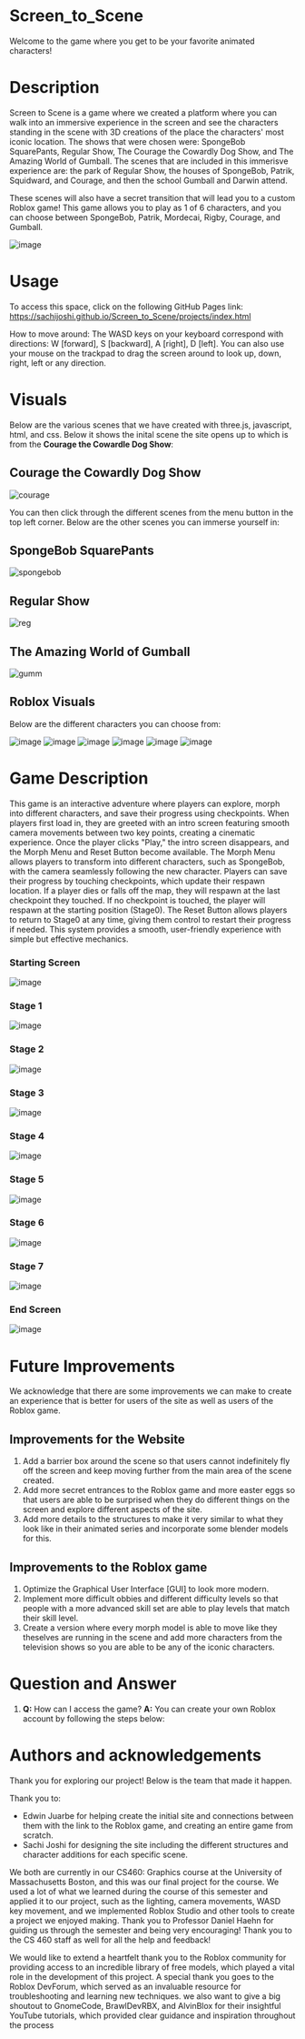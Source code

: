 # Screen_to_Scene

Welcome to the game where you get to be your favorite animated characters!

# Description
Screen to Scene is a game where we created a platform where you can walk into an immersive experience in the screen and see the characters standing in the scene with 3D creations of the place the characters' most iconic location. The shows that were chosen were: SpongeBob SquarePants, Regular Show, The Courage the Cowardly Dog Show, and The Amazing World of Gumball. The scenes that are included in this immerisve experience are: the park of Regular Show, the houses of SpongeBob, Patrik, Squidward, and Courage, and then the school Gumball and Darwin attend. 

These scenes will also have a secret transition that will lead you to a custom Roblox game! This game allows you to play as 1 of 6 characters, and you can choose between SpongeBob, Patrik, Mordecai, Rigby, Courage, and Gumball. 

![image](https://github.com/user-attachments/assets/7e4d89be-044f-40c7-8f80-5d1e39570355)

# Usage

To access this space, click on the following GitHub Pages link: https://sachijoshi.github.io/Screen_to_Scene/projects/index.html

How to move around: The WASD keys on your keyboard correspond with directions: W [forward], S [backward], A [right], D [left]. You can also use your mouse on the trackpad to drag the screen around to look up, down, right, left or any direction.

# Visuals
Below are the various scenes that we have created with three.js, javascript, html, and css. 
Below it shows the inital scene the site opens up to which is from the **Courage the Cowardle Dog Show**:

## Courage the Cowardly Dog Show
![courage](https://github.com/user-attachments/assets/1d3d531b-f71c-41c2-b8c7-911bda70d584)

You can then click through the different scenes from the menu button in the top left corner. Below are the other scenes you can immerse yourself in:

## SpongeBob SquarePants
![spongebob](https://github.com/user-attachments/assets/ff6243de-df5c-4eca-91ff-220a123b1a2e)
## Regular Show
![reg](https://github.com/user-attachments/assets/ff985046-56ae-422c-8200-c556a6184dcb)
## The Amazing World of Gumball
![gumm](https://github.com/user-attachments/assets/f4633838-48d8-4896-a63e-993e9e06851d)


## Roblox Visuals 
Below are the different characters you can choose from:

![image](https://github.com/user-attachments/assets/a33249c3-e93f-40b8-9c5b-f0a835e8bd94) ![image](https://github.com/user-attachments/assets/0f53094c-466c-4e0b-bc96-b8e25e579f23) ![image](https://github.com/user-attachments/assets/ffd0c30c-43c7-4186-8d9b-2fbb228847a8) ![image](https://github.com/user-attachments/assets/578400ef-6599-489a-830d-ee47fe005449) ![image](https://github.com/user-attachments/assets/17563282-69b2-4a58-9382-b198761a2578) ![image](https://github.com/user-attachments/assets/6653b7c5-b4e0-40da-b883-54ea004c22e3)

# Game Description

This game is an interactive adventure where players can explore, morph into different characters, and save their progress using checkpoints. When players first load in, they are greeted with an intro screen featuring smooth camera movements between two key points, creating a cinematic experience. Once the player clicks "Play," the intro screen disappears, and the Morph Menu and Reset Button become available. The Morph Menu allows players to transform into different characters, such as SpongeBob, with the camera seamlessly following the new character. Players can save their progress by touching checkpoints, which update their respawn location. If a player dies or falls off the map, they will respawn at the last checkpoint they touched. If no checkpoint is touched, the player will respawn at the starting position (Stage0). The Reset Button allows players to return to Stage0 at any time, giving them control to restart their progress if needed. This system provides a smooth, user-friendly experience with simple but effective mechanics.

### Starting Screen
![image](https://github.com/user-attachments/assets/71e8b143-b1f7-4ea8-8f61-fb16d1aec3ce)
### Stage 1
![image](https://github.com/user-attachments/assets/0adeb7b1-9ffe-4c3f-97fe-f7d707338429)
### Stage 2
![image](https://github.com/user-attachments/assets/bde1967f-1080-4134-b2ba-e161529c805c)
### Stage 3
![image](https://github.com/user-attachments/assets/f18f37a9-1c7a-468f-9296-d4e4840d7b18)
### Stage 4
![image](https://github.com/user-attachments/assets/f87cd6a2-550c-4db6-960c-0e6db1391ccc)
### Stage 5
![image](https://github.com/user-attachments/assets/00326b44-ec71-4ef7-ad8d-05b58a2c756f)
### Stage 6
![image](https://github.com/user-attachments/assets/a76826b9-6d32-49ca-af0a-29b3c269a5e1)
### Stage 7
![image](https://github.com/user-attachments/assets/19a3b745-c556-46b8-8d4f-ff3ac3e85e50)
### End Screen
![image](https://github.com/user-attachments/assets/d596456d-4d39-45f3-a246-b92639f3b5dd)

# Future Improvements
We acknowledge that there are some improvements we can make to create an experience that is better for users of the site as well as users of the Roblox game. 
## Improvements for the Website
1. Add a barrier box around the scene so that users cannot indefinitely fly off the screen and keep moving further from the main area of the scene created.
2. Add more secret entrances to the Roblox game and more easter eggs so that users are able to be surprised when they do different things on the screen and explore different aspects of the site.
3. Add more details to the structures to make it very similar to what they look like in their animated series and incorporate some blender models for this.

## Improvements to the Roblox game
1. Optimize the Graphical User Interface [GUI] to look more modern.
2. Implement more difficult obbies and different difficulty levels so that people with a more advanced skill set are able to play levels that match their skill level.
3. Create a version where every morph model is able to move like they theselves are running in the scene and add more characters from the television shows so you are able to be any of the iconic characters.

# Question and Answer
1. **Q:** How can I access the game?
   **A:** You can create your own Roblox account by following the steps     below:


# Authors and acknowledgements
Thank you for exploring our project! Below is the team that made it happen. 

Thank you to:
- Edwin Juarbe for helping create the initial site and connections between them with the link to the Roblox game, and creating an entire game from scratch. 
- Sachi Joshi for designing the site including the different structures and character additions for each specific scene.

We both are currently in our CS460: Graphics course at the University of Massachusetts Boston, and this was our final project for the course. 
We used a lot of what we learned during the course of this semester and applied it to our project, such as the lighting, camera movements, WASD key movement, and we implemented Roblox Studio and other tools to create a project we enjoyed making. Thank you to Professor Daniel Haehn for guiding us through the semester and being very encouraging! Thank you to the CS 460 staff as well for all the help and feedback!

We would like to extend a heartfelt thank you to the Roblox community for providing access to an incredible library of free models, which played a vital role in the development of this project. A special thank you goes to the Roblox DevForum, which served as an invaluable resource for troubleshooting and learning new techniques. we also want to give a big shoutout to GnomeCode, BrawlDevRBX, and AlvinBlox for their insightful YouTube tutorials, which provided clear guidance and inspiration throughout the process
